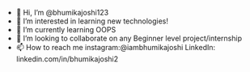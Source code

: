 - 👋 Hi, I’m @bhumikajoshi123
- 👀 I’m interested in learning new technologies!
- 🌱 I’m currently learning OOPS
- 💞️ I’m looking to collaborate on any Beginner level project/internship
- 📫 How to reach me instagram:@iambhumikajoshi
                      LinkedIn: linkedin.com/in/bhumikajoshi2
<!---
bhumikajoshi123/bhumikajoshi123 is a ✨ special ✨ repository because its `README.md` (this file) appears on your GitHub profile.
You can click the Preview link to take a look at your changes.
--->
